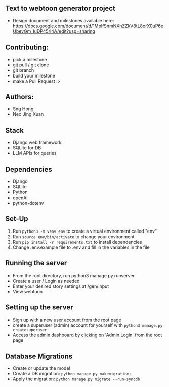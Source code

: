 ## Text to webtoon generator project
- Design document and milestones available here: https://docs.google.com/document/d/1MplfSnmNXhZZkV8tL8orX0uP6eUbevGm_luDP45rl4A/edit?usp=sharing

## Contributing:
- pick a milestone
- git pull / git clone
- git branch
- build your milestone
- make a Pull Request :>

## Authors: 
- Sng Hong
- Neo Jing Xuan

## Stack
- Django web framework
- SQLite for DB
- LLM APIs for queries

## Dependencies
- Django
- SQLite
- Python
- openAI
- python-dotenv

## Set-Up
1. Run `python3 -m venv env` to create a virtual environment called "env"
2. Run `source env/bin/activate` to change your environment
3. Run `pip install -r requirements.txt` to install dependencies
4. Change .env.example file to .env and fill in the variables in the file

## Running the server
- From the root directory, run python3 manage.py runserver
- Create a user / Login as needed
- Enter your desired story settings at /gen/input
- View webtoon

## Setting up the server
- Sign up with a new user account from the root page
- create a superuser (admin) account for yourself with `python3 manage.py createsuperuser`
- Access the admin dashboard by clicking on 'Admin Login' from the root page

## Database Migrations
- Create or update the model
- Create a DB migration: `python manage.py makemigrations`
- Apply the migration: `python manage.py migrate --run-syncdb`
